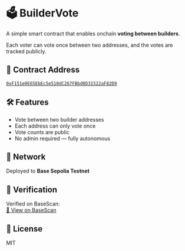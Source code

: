 # 🗳️ BuilderVote

A simple smart contract that enables onchain **voting between builders**.

Each voter can vote once between two addresses, and the votes are tracked publicly.

## 📜 Contract Address

[`0xF151e0E65EbEc5e510dC267FBbd0D31522aF82D9`](https://sepolia.basescan.org/address/0xF151e0E65EbEc5e510dC267FBbd0D31522aF82D9)

## 🛠 Features

- Vote between two builder addresses
- Each address can only vote once
- Vote counts are public
- No admin required — fully autonomous

## 🧪 Network

Deployed to **Base Sepolia Testnet**

## 🔗 Verification

Verified on BaseScan:  
[🔎 View on BaseScan](https://sepolia.basescan.org/address/0xF151e0E65EbEc5e510dC267FBbd0D31522aF82D9)

## 📝 License

MIT
